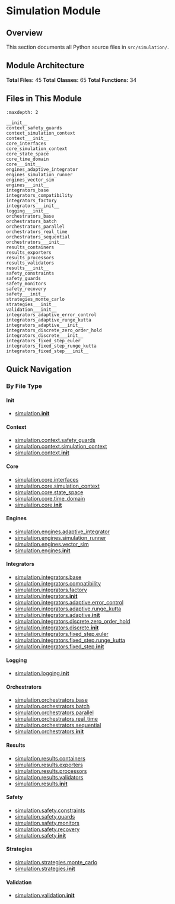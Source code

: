# Simulation Module

## Overview

This section documents all Python source files in `src/simulation/`.

## Module Architecture

**Total Files:** 45
**Total Classes:** 65
**Total Functions:** 34

## Files in This Module

```{toctree}
:maxdepth: 2

__init__
context_safety_guards
context_simulation_context
context___init__
core_interfaces
core_simulation_context
core_state_space
core_time_domain
core___init__
engines_adaptive_integrator
engines_simulation_runner
engines_vector_sim
engines___init__
integrators_base
integrators_compatibility
integrators_factory
integrators___init__
logging___init__
orchestrators_base
orchestrators_batch
orchestrators_parallel
orchestrators_real_time
orchestrators_sequential
orchestrators___init__
results_containers
results_exporters
results_processors
results_validators
results___init__
safety_constraints
safety_guards
safety_monitors
safety_recovery
safety___init__
strategies_monte_carlo
strategies___init__
validation___init__
integrators_adaptive_error_control
integrators_adaptive_runge_kutta
integrators_adaptive___init__
integrators_discrete_zero_order_hold
integrators_discrete___init__
integrators_fixed_step_euler
integrators_fixed_step_runge_kutta
integrators_fixed_step___init__
```

## Quick Navigation

### By File Type


#### __Init__

- [simulation.__init__](__init__.md)

#### Context

- [simulation.context.safety_guards](context_safety_guards.md)
- [simulation.context.simulation_context](context_simulation_context.md)
- [simulation.context.__init__](context___init__.md)

#### Core

- [simulation.core.interfaces](core_interfaces.md)
- [simulation.core.simulation_context](core_simulation_context.md)
- [simulation.core.state_space](core_state_space.md)
- [simulation.core.time_domain](core_time_domain.md)
- [simulation.core.__init__](core___init__.md)

#### Engines

- [simulation.engines.adaptive_integrator](engines_adaptive_integrator.md)
- [simulation.engines.simulation_runner](engines_simulation_runner.md)
- [simulation.engines.vector_sim](engines_vector_sim.md)
- [simulation.engines.__init__](engines___init__.md)

#### Integrators

- [simulation.integrators.base](integrators_base.md)
- [simulation.integrators.compatibility](integrators_compatibility.md)
- [simulation.integrators.factory](integrators_factory.md)
- [simulation.integrators.__init__](integrators___init__.md)
- [simulation.integrators.adaptive.error_control](integrators_adaptive_error_control.md)
- [simulation.integrators.adaptive.runge_kutta](integrators_adaptive_runge_kutta.md)
- [simulation.integrators.adaptive.__init__](integrators_adaptive___init__.md)
- [simulation.integrators.discrete.zero_order_hold](integrators_discrete_zero_order_hold.md)
- [simulation.integrators.discrete.__init__](integrators_discrete___init__.md)
- [simulation.integrators.fixed_step.euler](integrators_fixed_step_euler.md)
- [simulation.integrators.fixed_step.runge_kutta](integrators_fixed_step_runge_kutta.md)
- [simulation.integrators.fixed_step.__init__](integrators_fixed_step___init__.md)

#### Logging

- [simulation.logging.__init__](logging___init__.md)

#### Orchestrators

- [simulation.orchestrators.base](orchestrators_base.md)
- [simulation.orchestrators.batch](orchestrators_batch.md)
- [simulation.orchestrators.parallel](orchestrators_parallel.md)
- [simulation.orchestrators.real_time](orchestrators_real_time.md)
- [simulation.orchestrators.sequential](orchestrators_sequential.md)
- [simulation.orchestrators.__init__](orchestrators___init__.md)

#### Results

- [simulation.results.containers](results_containers.md)
- [simulation.results.exporters](results_exporters.md)
- [simulation.results.processors](results_processors.md)
- [simulation.results.validators](results_validators.md)
- [simulation.results.__init__](results___init__.md)

#### Safety

- [simulation.safety.constraints](safety_constraints.md)
- [simulation.safety.guards](safety_guards.md)
- [simulation.safety.monitors](safety_monitors.md)
- [simulation.safety.recovery](safety_recovery.md)
- [simulation.safety.__init__](safety___init__.md)

#### Strategies

- [simulation.strategies.monte_carlo](strategies_monte_carlo.md)
- [simulation.strategies.__init__](strategies___init__.md)

#### Validation

- [simulation.validation.__init__](validation___init__.md)
